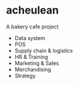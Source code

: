# acheulean

A bakery cafe project

- Data system
- POS
- Supply chain & logistics
- HR & Training
- Marketing & Sales
- Merchandising
- Strategy
